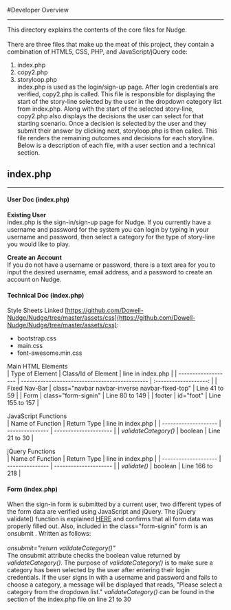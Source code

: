 #Developer Overview
***

This directory explains the contents of the core files for Nudge.      
<br> 
There are three files that make up the meat of this project, they contain a combination of HTML5, CSS, PHP, and JavaScript/jQuery code:           
1. index.php    
2. copy2.php     
3. storyloop.php     
index.php is used as the login/sign-up page. After login credentials are verified, copy2.php is called. This file is responsible for displaying the start of the story-line selected by the user in the dropdown category list from index.php. Along with the start of the selected story-line, copy2.php also displays the decisions the user can select for that starting scenario. Once a decision is selected by the user and they submit their answer by clicking next, storyloop.php is then called. This file renders the remaining outcomes and decisions for each storyline. Below is a description of each file, with a user section and a technical section.      

## index.php  
***

#### User Doc (index.php)

**Existing User**    
index.php is the sign-in/sign-up page for Nudge. If you currently have a username and password for the system you can login by typing in your username and password, then select a category for the type of story-line you
would like to play.     

**Create an Account**              
If you do not have a username or password, there is a text area for you to input the desired username, email address, and a password to create an account on Nudge.  

#### Technical Doc (index.php)

Style Sheets Linked [https://github.com/Dowell-Nudge/Nudge/tree/master/assets/css](https://github.com/Dowell-Nudge/Nudge/tree/master/assets/css):          
* bootstrap.css
* main.css
* font-awesome.min.css    

Main HTML Elements    
| Type of Element     | Class/Id of Element                            | line in index.php     |
| ------------------- | ---------------------------------------------- | :-------------------: |
| Fixed Nav-Bar       | class="navbar navbar-inverse navbar-fixed-top" | Line 41 to 59         | 
| Form                | class="form-signin"                            | Line 80 to 149        | 
| footer              | id="foot"                                      | Line 155 to 157       | 

JavaScript Functions   
| Name of Function     | Return Type     | line in index.php     |
| -------------------- | --------------- | --------------------- |
| *validateCategory()* | boolean         | Line 21 to 30         | 


jQuery Functions    
| Name of Function     | Return Type     | line in index.php     |
| -------------------- | --------------- | --------------------- |
| *validate()*         | boolean         | Line 166 to 218       | 

#### Form (index.php) 

When the sign-in form is submitted by a current user, two different types of the form data are verified using JavaScript and jQuery.
The jQuery validate() function is explained [HERE](https://jqueryvalidation.org/validate) and confirms that all form data was properly filled out. 
Also, included in the class="form-signin" form is an onsubmit . Written as follows:      
<br>
*onsubmit="return validateCategory()"*
<br>
The onsubmit attribute checks the boolean value returned by *validateCategory()*. The purpose of *validateCategory()* is to make sure a category has been selected by the user after entering their login credentials. If the user signs in with a username and password and fails to choose a category, a message will be displayed that reads, "Please select a category from the dropdown list." *validateCategory()* can be found in the <head> section of the index.php file on line 21 to 30      




  

 
